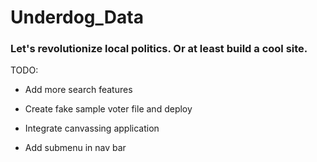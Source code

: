 # Underdog_Data

### Let's revolutionize local politics. Or at least build a cool site.

TODO:

- Add more search features 

- Create fake sample voter file and deploy 

- Integrate canvassing application

- Add submenu in nav bar
